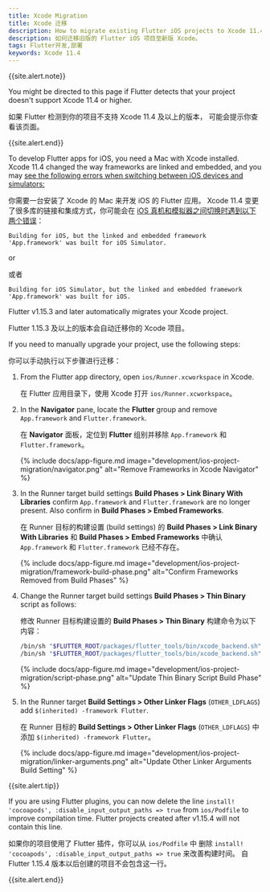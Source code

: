 ```yaml
---
title: Xcode Migration
title: Xcode 迁移
description: How to migrate existing Flutter iOS projects to Xcode 11.4.
description: 如何迁移旧版的 Flutter iOS 项目至新版 Xcode。
tags: Flutter开发,部署
keywords: Xcode 11.4
---
```


{{site.alert.note}}

  You might be directed to this page if Flutter detects that your project
  doesn't support Xcode 11.4 or higher.

  如果 Flutter 检测到你的项目不支持 Xcode 11.4 及以上的版本，
  可能会提示你查看该页面。

{{site.alert.end}}

To develop Flutter apps for iOS, you need a Mac with Xcode installed.
Xcode 11.4 changed the way frameworks are linked and embedded,
and you may [see the following errors when switching between
iOS devices and simulators:][errors]

你需要一台安装了 Xcode 的 Mac 来开发 iOS 的 Flutter 应用。
Xcode 11.4 变更了很多库的链接和集成方式，你可能会在
[iOS 真机和模拟器之间切换时遇到以下两个错误][errors]：

```
Building for iOS, but the linked and embedded framework 'App.framework' was built for iOS Simulator.
```

or

或者

```
Building for iOS Simulator, but the linked and embedded framework 'App.framework' was built for iOS.
```

Flutter v1.15.3 and later automatically migrates your Xcode project.

Flutter 1.15.3 及以上的版本会自动迁移你的 Xcode 项目。

If you need to manually upgrade your project, use the following steps:

你可以手动执行以下步骤进行迁移：

<ol markdown="1">
<li markdown="1">

From the Flutter app directory, open `ios/Runner.xcworkspace` in Xcode.

在 Flutter 应用目录下，使用 Xcode 打开 `ios/Runner.xcworkspace`。

</li>
<li markdown="1">

In the **Navigator** pane, locate the
**Flutter** group and remove `App.framework`
and `Flutter.framework`.

在 **Navigator** 面板，定位到 **Flutter** 组别并移除
`App.framework` 和 `Flutter.framework`。

{% include docs/app-figure.md image="development/ios-project-migration/navigator.png" alt="Remove Frameworks in Xcode Navigator" %}
</li>

<li markdown="1">

In the Runner target build settings
 **Build Phases > Link Binary With Libraries**
confirm `App.framework` and `Flutter.framework`
are no longer present. Also confirm
in **Build Phases > Embed Frameworks**.

在 Runner 目标的构建设置 (build settings) 的
**Build Phases > Link Binary With Libraries**
和 **Build Phases > Embed Frameworks**
中确认 `App.framework` 和 `Flutter.framework`
已经不存在。

{% include docs/app-figure.md image="development/ios-project-migration/framework-build-phase.png" alt="Confirm Frameworks Removed from Build Phases" %}
</li>

<li markdown="1">

Change the Runner target build settings
**Build Phases > Thin Binary** script as follows:

修改 Runner 目标构建设置的 **Build Phases > Thin Binary**
构建命令为以下内容：

```sh
/bin/sh "$FLUTTER_ROOT/packages/flutter_tools/bin/xcode_backend.sh" embed
/bin/sh "$FLUTTER_ROOT/packages/flutter_tools/bin/xcode_backend.sh" thin
```
{% include docs/app-figure.md image="development/ios-project-migration/script-phase.png" alt="Update Thin Binary Script Build Phase" %}
</li>

<li markdown="1">

In the Runner target **Build Settings >
Other Linker Flags** (`OTHER_LDFLAGS`)
add `$(inherited) -framework Flutter`.

在 Runner 目标的
**Build Settings > Other Linker Flags** (`OTHER_LDFLAGS`)
中添加 `$(inherited) -framework Flutter`。

{% include docs/app-figure.md image="development/ios-project-migration/linker-arguments.png" alt="Update Other Linker Arguments Build Setting" %}
</li>
</ol>

{{site.alert.tip}}

  If you are using Flutter plugins, you can now delete the line
  `install! 'cocoapods', :disable_input_output_paths => true` from `ios/Podfile`
  to improve compilation time. Flutter projects created after v1.15.4 will not
  contain this line.

  如果你的项目使用了 Flutter 插件，你可以从 `ios/Podfile` 中
  删除 `install! 'cocoapods', :disable_input_output_paths => true`
  来改善构建时间。
  自 Flutter 1.15.4 版本以后创建的项目不会包含这一行。

{{site.alert.end}}

[errors]: {{site.repo.flutter}}/issues/50568

